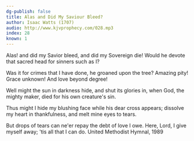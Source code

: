 ```yaml
---
dg-publish: false
title: Alas and Did My Saviour Bleed?
author: Isaac Watts (1707)
audio: http://www.kjvprophecy.com/028.mp3
index: 28
known: 1
---
```


Alas! and did my Savior bleed,
and did my Sovereign die!
Would he devote that sacred head
for sinners such as I?

Was it for crimes that I have done,
he groaned upon the tree?
Amazing pity! Grace unknown!
And love beyond degree!

Well might the sun in darkness hide,
and shut its glories in,
when God, the mighty maker, died
for his own creature's sin.

Thus might I hide my blushing face
while his dear cross appears;
dissolve my heart in thankfulness,
and melt mine eyes to tears.

But drops of tears can ne'er repay
the debt of love I owe.
Here, Lord, I give myself away;
'tis all that I can do.
United Methodist Hymnal, 1989